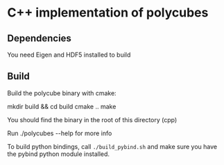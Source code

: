 # C++ implementation of polycubes

## Dependencies
You need Eigen and HDF5 installed to build

## Build
Build the polycube binary with cmake:

mkdir build && cd build
cmake ..
make

You should find the binary in the root of this directory (cpp)

Run ./polycubes --help for more info

To build python bindings, call `./build_pybind.sh` and make sure you have the pybind python module installed.

